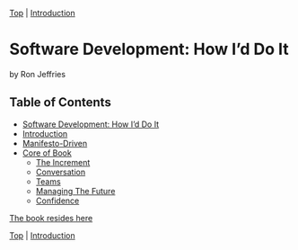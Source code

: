 [Top](index.html) | [Introduction](01.html)

# Software Development: How I’d Do It #

by Ron Jeffries

## Table of Contents

* [Software Development: How I’d Do It](index.md)
* [Introduction](01.md)
* [Manifesto-Driven](02.md)
* [Core of Book](03.md)
    * [The Increment](04.md)
    * [Conversation](05.md)
    * [Teams](06.md)
    * [Managing The Future](07.md)
    * [Confidence](08.md)

[The book resides here](https://ronjeffries.github.io/soft-dev-pages/index.html)



[Top](index.html) | [Introduction](01.html)


<!--ignore-->


